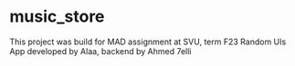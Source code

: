 # music_store

This project was build for MAD assignment at SVU, term F23
Random UIs
App developed by Alaa, backend by Ahmed 7elli
